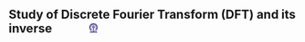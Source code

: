 ## Study of Discrete Fourier Transform (DFT) and its inverse &nbsp; &nbsp; &nbsp; &nbsp; &nbsp; &nbsp; <img src="images/iitkgp.png" width="3%" />
